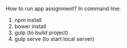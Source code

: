 How to run app assignment?
In command line:
1. npm install
2. bower install
3. gulp (to build project)
4. gulp serve (to start local server)